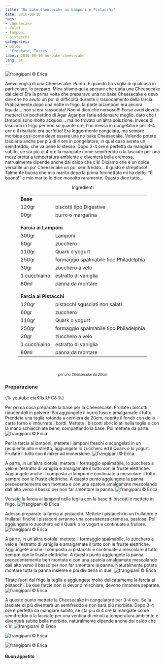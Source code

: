 ```yaml
---
title: "No bake Cheesecake ai Lamponi e Pistacchi"
date: 2016-08-10
tags:
- cheesecake
- dolci
- lamponi
- pistacchi
categories:
- Dolce
- "Crostate, Tartes..."
label: 2016-08-10-no-bake-cheesecake
lang: it
---
```

![](header.jpg "frangipani © Erica")

Avevo voglia di una Cheesecake. Punto. E quando ho voglia di qualcosa in particolare, lo preparo. Mica stiamo qui a sperare che cada una Cheesecake dal cielo! Era la prima volta che preparavo una no bake Cheesecake e devo dire che ho avuto un po' di difficoltà durante il rassodamento della farcia. Praticamente dopo una notte in frigo, la parte ai lamponi era ancora liquida... non si era rassodata! Non vi dico che nervoso!!! Forse avrei dovuto metterci un pochettino di Agar Agar per farla addensare meglio, dato che i lamponi sono molto acquosi... ma ho trovato un'altra soluzione. Invece di lasciarla in frigo per non so quante ore, l'ho messa in congelatore per 3-4 ore e il risultato era perfetto! Era leggermente congelata, ma sempre morbida così come deve essere una no bake Cheesecake. Volendo potete lasciarla anche per più di 4 ore in congelatore, in quel caso avrete un semifreddo, che va bene lo stesso. Dopo 3-4 ore è perfetta da mangiare subito, se sta più di 4 ore la mangiate come semifreddo o la lasciate per una mezz'oretta a temperatura ambiente e diventerà bella cremosa, natrualmente dipende anche dal caldo che c'è! Diciamo che è un dolce versatile un po' Cheesecake un po' semifreddo... Il gusto è strepitoso! Talmente buona che mio marito dopo la prima forchettata mi ha detto: "È buona!" e mio marito lo dice mooolto raramente. Questo dice tutto...

<div id="wrapper" style="text-align: center">
  <div id="yourdiv" style="display: inline-block;">
    <div class="ingredients">
      <div class="ingredients-title">Ingredienti</div>
      <table>
        <tbody>
          <tr>
            <td colspan="2"><b>Base</b></td>
          </tr>
          <tr>
            <td>120gr</td>
            <td>biscotti tipo Digestive</td>
          </tr>
          <tr>
            <td>90gr</td>
            <td>burro o margarina</td>
          </tr>
          <tr style="height: 15px;"></tr>
          <tr>          
            <td colspan="2"><b>Farcia ai Lamponi</b></td>
          </tr>      
          <tr>
            <td>300gr</td>
            <td>Lamponi</td>
          </tr>
          <tr>
            <td>60gr</td>
            <td>zucchero</td>
          </tr>
          <tr>
            <td>110gr</td>
            <td>Quark o yogurt</td>
          </tr>
          <tr>
            <td>250gr</td>
            <td>formaggio spalmabile tipo Philadelphia</td>
          </tr>
          <tr>
            <td>30gr</td>
            <td>zucchero a velo</td>
          </tr>
          <tr>
            <td>1 cucchiaino</td>
            <td>estratto di vaniglia</td>
          </tr>
          <tr>
            <td>80ml</td>
            <td>panna da montare</td>
          </tr>
          <tr style="height: 15px;"></tr>
          <tr>          
            <td colspan="2"><b>Farcia ai Pistacchi</b></td>
          </tr>      
          <tr>
            <td>120gr</td>
            <td>pistacchi sgusciati non salati</td>
          </tr>
          <tr>
            <td>60gr</td>
            <td>zucchero</td>
          </tr>
          <tr>
            <td>110gr</td>
            <td>Quark o yogurt</td>
          </tr>
          <tr>
            <td>250gr</td>
            <td>formaggio spalmabile tipo Philadelphia</td>
          </tr>
          <tr>
            <td>30gr</td>
            <td>zucchero a velo</td>
          </tr>
          <tr>
            <td>1 cucchiaino</td>
            <td>estratto di vaniglia</td>
          </tr>
          <tr>
            <td>80ml</td>
            <td>panna da montare</td>      
          </tr>
        </tbody>
      </table>
      <br></br>
      <i class="pull-right" style="font-size: 80%;">per una Cheesecake da 20cm</i>
    </div>
  </div>
</div>


<h3>
  <font color="grey">
    <i class="fa fa-cogs"></i>
  </font> Preparazione
</h3>

{% youtube ctaKRxIU-C8 %}

Per prima cosa preparate la base per la Cheesecake. Frullate i biscotti riducendoli in polvere. Poi aggiungete il burro fuso e amalgamate il tutto. Prendete una teglia rotonda a cerniera da 20cm, coprite il fondo con della carta forno e imburrate i bordi. Mettete i biscotti sbriciolati nella teglia e con la mano schiacchiate bene, compattando la base. Poi mettete da parte.
![](base.jpg "frangipani © Erica")

Per la farcia ai lamponi, mettete i lamponi freschi o scongelati in un recipiente alto e stretto, aggiungete lo zucchero ed il Quark o lo yogurt. Frullate il tutto con il mixer ad immersione.
![](lamponi.jpg "frangipani © Erica")

A parte, in un'altra ciotola, mettete il formaggio spalmabile, lo zucchero a velo e l'estratto di vaniglia e amalgamate il tutto con le fruste elettriche. Aggiungete anche il composto ai lamponi e continuate a mescolare il tutto sempre con le fruste elettriche. A questo punto aggiungete la panna precedentemente ben montata e con una spatola amalgamate mescolando dall'alto verso il basso per non far smontare la panna.
![](compostolamponi.jpg "frangipani © Erica")

Versate la farcia ai lamponi nella teglia con la base di biscotti e mettete in frigo.
![](teglia1.jpg "frangipani © Erica")

Adesso preparate la farcia ai pistacchi. Mettete i pistacchi in un frullatore e frullateli finché i pistacchi avranno una consistenza cremosa, pastosa. Poi aggiungete lo zucchero ed il Quark o lo yogurt e continuate a frullare.
![](pistacchi.jpg "frangipani © Erica")

A parte, in un'altra ciotola, mettete il formaggio spalmabile, lo zucchero a velo e l'estratto di vaniglia e amalgamate il tutto con le fruste elettriche. Aggiungete anche il composto ai pistacchi e continuate a mescolare il tutto sempre con le fruste elettriche. A questo punto aggiungete la panna precedentemente ben montata e con una spatola amalgamate mescolando dall'alto verso il basso per non far smontare la panna. Naturalmente potete montare tutta la panna insieme e poi dividerla in due.
![](compostopistacchi.jpg "frangipani © Erica")

Tirate fuori dal frigo la teglia e aggiungete molto delicatamente la farcia ai pistacchi. Le due farcie non si devono mischiare, devono rimanere separate.
![](teglia2.jpg "frangipani © Erica")

A questo punto mettete la Cheesecake in congelatore per 3-4 ore. Se la lasciate di più diventerà un semifreddo e non sarà più morbida. Dopo 3-4 ore è perfetta da mangiare subito, se sta più di 4 ore la mangiate come semifreddo o la lasciate per una ventina di minuti a temperatura ambiente e diventerà subito bella morbida, naturalmente dipende anche dal caldo che c'è!
![](risultato1.jpg "frangipani © Erica")

![](risultato2.jpg "frangipani © Erica")

![](risultato3.jpg "frangipani © Erica")

<h4>Buon appetito
  <font color="red">
    <i class="fa fa-smile-o"></i>
  </font>
</h4>
